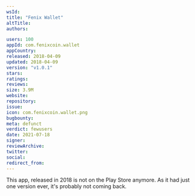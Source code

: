 ```yaml
---
wsId: 
title: "Fenix Wallet"
altTitle: 
authors:

users: 100
appId: com.fenixcoin.wallet
appCountry: 
released: 2018-04-09
updated: 2018-04-09
version: "v1.0.1"
stars: 
ratings: 
reviews: 
size: 3.9M
website: 
repository: 
issue: 
icon: com.fenixcoin.wallet.png
bugbounty: 
meta: defunct
verdict: fewusers
date: 2021-07-18
signer: 
reviewArchive:
twitter: 
social:
redirect_from:
---
```


This app, released in 2018 is not on the Play Store anymore. As it had just one
version ever, it's probably not coming back.
